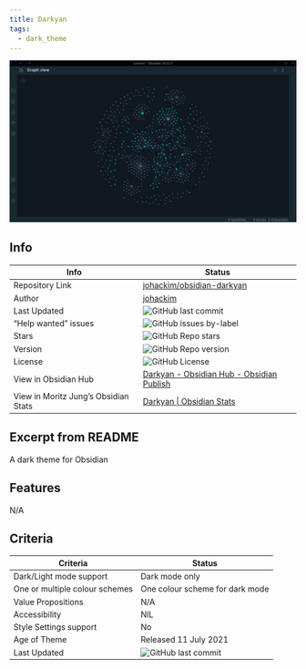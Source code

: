 ```yaml
---
title: Darkyan
tags:
  - dark_theme
---
```


![Darkyan Theme Screenshot](https://raw.githubusercontent.com/johackim/obsidian-darkyan/refs/heads/master/screenshot.png)

## Info

| Info                                 | Status                                                                                                                                                      |
| ------------------------------------ | ----------------------------------------------------------------------------------------------------------------------------------------------------------- |
| Repository Link                      | [johackim/obsidian-darkyan](https://github.com/johackim/obsidian-darkyan)                                                                                   |
| Author                               | [johackim](https://github.com/johackim)                                                                                                                     |
| Last Updated                         | ![GitHub last commit](https://img.shields.io/github/last-commit/johackim/obsidian-darkyan?color=573E7A&label=last%20update&logo=github&style=for-the-badge) |
| “Help wanted” issues                 | ![GitHub issues by-label](https://img.shields.io/github/issues/johackim/obsidian-darkyan/help%20wanted?color=573E7A&logo=github&style=for-the-badge)        |
| Stars                                | ![GitHub Repo stars](https://img.shields.io/github/stars/johackim/obsidian-darkyan?color=573E7A&logo=github&style=for-the-badge)                            |
| Version                              | ![GitHub Repo version](https://img.shields.io/github/v/release/johackim/obsidian-darkyan?color=573E7A&logo=github&style=for-the-badge&=semver)              |
| License                              | ![GitHub License](https://img.shields.io/github/license/johackim/obsidian-darkyan?style=for-the-badge)                                                      |
| View in Obsidian Hub                 | [Darkyan \- Obsidian Hub \- Obsidian Publish](https://publish.obsidian.md/hub/02+-+Community+Expansions/02.05+All+Community+Expansions/Themes/Darkyan)      |
| View in Moritz Jung’s Obsidian Stats | [Darkyan \| Obsidian Stats](https://www.moritzjung.dev/obsidian-stats/themes/Darkyan/)                                                                      |

## Excerpt from README

A dark theme for Obsidian

## Features

N/A

## Criteria

| Criteria                       | Status                                                                                                                                                      |
| ------------------------------ | ----------------------------------------------------------------------------------------------------------------------------------------------------------- |
| Dark/Light mode support        | Dark mode only                                                                                                                                              |
| One or multiple colour schemes | One colour scheme for dark mode                                                                                                                             |
| Value Propositions             | N/A                                                                                                                                                         |
| Accessibility                  | NIL                                                                                                                                                         |
| Style Settings support         | No                                                                                                                                                          |
| Age of Theme                   | Released 11 July 2021                                                                                                                                       |
| Last Updated                   | ![GitHub last commit](https://img.shields.io/github/last-commit/johackim/obsidian-darkyan?color=573E7A&label=last%20update&logo=github&style=for-the-badge) |
